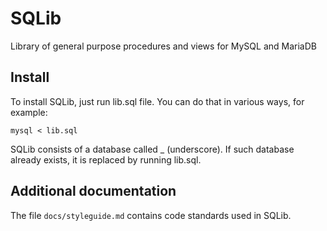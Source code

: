 # SQLib

Library of general purpose procedures and views for MySQL and MariaDB

## Install

To install SQLib, just run lib.sql file. You can do that in various ways, for example:

```
mysql < lib.sql
```

SQLib consists of a database called _ (underscore).
If such database already exists, it is replaced by running lib.sql.

## Additional documentation

The file `docs/styleguide.md` contains code standards used in SQLib.

